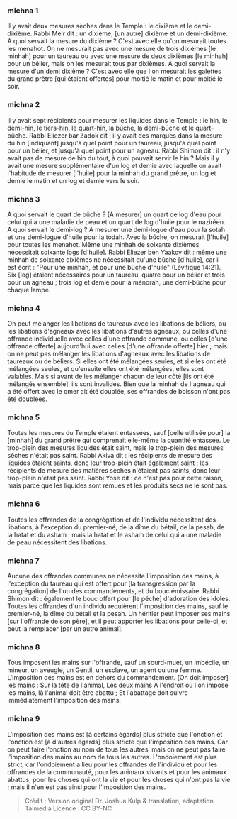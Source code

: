 
### michna 1
Il y avait deux mesures sèches dans le Temple : le dixième et le demi-dixième. Rabbi Meir dit : un dixième, [un autre] dixième et un demi-dixième. A quoi servait la mesure du dixième ? C'est avec elle qu'on mesurait toutes les menahot. On ne mesurait pas avec une mesure de trois dixièmes [le minhah] pour un taureau ou avec une mesure de deux dixièmes [le minhah] pour un bélier, mais on les mesurait tous par dixièmes. A quoi servait la mesure d'un demi dixième ? C'est avec elle que l'on mesurait les galettes du grand prêtre [qui étaient offertes] pour moitié le matin et pour moitié le soir.

### michna 2
Il y avait sept récipients pour mesurer les liquides dans le Temple : le hin, le demi-hin, le tiers-hin, le quart-hin, la bûche, la demi-bûche et le quart-bûche. Rabbi Eliezer bar Zadok dit : il y avait des marques dans la mesure du hin [indiquant] jusqu'à quel point pour un taureau, jusqu'à quel point pour un bélier, et jusqu'à quel point pour un agneau. Rabbi Shimon dit : il n'y avait pas de mesure de hin du tout, à quoi pouvait servir le hin ? Mais il y avait une mesure supplémentaire d'un log et demie avec laquelle on avait l'habitude de mesurer [l'huile] pour la minhah du grand prêtre, un log et demie le matin et un log et demie vers le soir.

### michna 3
A quoi servait le quart de bûche ? [A mesurer] un quart de log d'eau pour celui qui a une maladie de peau et un quart de log d'huile pour le naziréen. A quoi servait le demi-log ? À mesurer une demi-logue d'eau pour la sotah et une demi-logue d'huile pour la todah. Avec la bûche, on mesurait [l'huile] pour toutes les menahot. Même une minhah de soixante dixièmes nécessitait soixante logs [d'huile]. Rabbi Eliezer ben Yaakov dit : même une minhah de soixante dixièmes ne nécessitait qu'une bûche [d'huile], car il est écrit : "Pour une minhah, et pour une bûche d'huile" (Lévitique 14:21). Six [log] étaient nécessaires pour un taureau, quatre pour un bélier et trois pour un agneau ; trois log et demie pour la ménorah, une demi-bûche pour chaque lampe.

### michna 4
On peut mélanger les libations de taureaux avec les libations de béliers, ou les libations d'agneaux avec les libations d'autres agneaux, ou celles d'une offrande individuelle avec celles d'une offrande commune, ou celles [d'une offrande offerte] aujourd'hui avec celles [d'une offrande offerte] hier ; mais on ne peut pas mélanger les libations d'agneaux avec les libations de taureaux ou de béliers. Si elles ont été mélangées seules, et si elles ont été mélangées seules, et qu'ensuite elles ont été mélangées, elles sont valables. Mais si avant de les mélanger chacun de leur côté [ils ont été mélangés ensemble], ils sont invalides. Bien que la minhah de l'agneau qui a été offert avec le omer ait été doublée, ses offrandes de boisson n'ont pas été doublées.

### michna 5
Toutes les mesures du Temple étaient entassées, sauf [celle utilisée pour] la [minhah] du grand prêtre qui comprenait elle-même la quantité entassée. Le trop-plein des mesures liquides était saint, mais le trop-plein des mesures sèches n'était pas saint. Rabbi Akiva dit : les récipients de mesure des liquides étaient saints, donc leur trop-plein était également saint ; les récipients de mesure des matières sèches n'étaient pas saints, donc leur trop-plein n'était pas saint. Rabbi Yose dit : ce n'est pas pour cette raison, mais parce que les liquides sont remués et les produits secs ne le sont pas.

### michna 6
Toutes les offrandes de la congrégation et de l'individu nécessitent des libations, à l'exception du premier-né, de la dîme du bétail, de la pesah, de la hatat et du asham ; mais la hatat et le asham de celui qui a une maladie de peau nécessitent des libations.

### michna 7
Aucune des offrandes communes ne nécessite l'imposition des mains, à l'exception du taureau qui est offert pour [la transgression par la congrégation] de l'un des commandements, et du bouc émissaire. Rabbi Shimon dit : également le bouc offert pour [le péché] d'adoration des idoles. Toutes les offrandes d'un individu requièrent l'imposition des mains, sauf le premier-né, la dîme du bétail et la pesah. Un héritier peut imposer ses mains [sur l'offrande de son père], et il peut apporter les libations pour celle-ci, et peut la remplacer [par un autre animal].

### michna 8
Tous imposent les mains sur l'offrande, sauf un sourd-muet, un imbécile, un mineur, un aveugle, un Gentil, un esclave, un agent ou une femme. L'imposition des mains est en dehors du commandement. [On doit imposer] les mains : Sur la tête de l'animal, Les deux mains A l'endroit où l'on impose les mains, là l'animal doit être abattu ; Et l'abattage doit suivre immédiatement l'imposition des mains.

### michna 9
L'imposition des mains est [à certains égards] plus stricte que l'onction et l'onction est [à d'autres égards] plus stricte que l'imposition des mains. Car on peut faire l'onction au nom de tous les autres, mais on ne peut pas faire l'imposition des mains au nom de tous les autres. L'ondoiement est plus strict, car l'ondoiement a lieu pour les offrandes de l'individu et pour les offrandes de la communauté, pour les animaux vivants et pour les animaux abattus, pour les choses qui ont la vie et pour les choses qui n'ont pas la vie ; mais il n'en est pas ainsi pour l'imposition des mains.

>Crédit : Version original Dr. Joshua Kulp & translation, adaptation Talmedia
>Licence : CC BY-NC